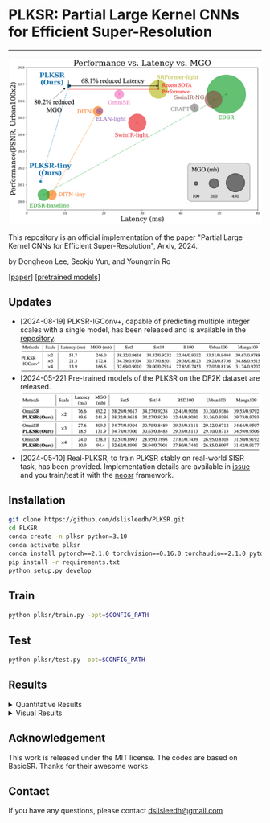 # PLKSR: Partial Large Kernel CNNs for Efficient Super-Resolution
-------

![image](https://github.com/dslisleedh/PLKSR/blob/main/figs/teaser_PLKSR.png)

This repository is an official implementation of the paper "Partial Large Kernel CNNs for Efficient Super-Resolution", Arxiv, 2024.

by Dongheon Lee, Seokju Yun, and Youngmin Ro

[[paper]](https://arxiv.org/abs/2404.11848) [[pretrained models]](https://drive.google.com/drive/u/1/folders/1lIkZ00y9cRQpLU9qmCIB2XtS-2ZoqKq8)

## Updates
- [2024-08-19] PLKSR-IGConv+, capable of predicting multiple integer scales with a single model, has been released and is available in the [repository](https://github.com/dslisleedh/IGConv). ![IGConvPlus](https://github.com/dslisleedh/PLKSR/blob/main/figs/PLKSR_IGConvPlus.png)
- [2024-05-22] Pre-trained models of the PLKSR on the DF2K dataset are released. ![df2k_quantitative](https://github.com/dslisleedh/PLKSR/blob/main/figs/Quantitative_DF2K.png)
- [2024-05-10] Real-PLKSR, to train PLKSR stably on real-world SISR task, has been provided. Implementation details are available in [issue](https://github.com/dslisleedh/PLKSR/issues/4) and you train/test it with the [neosr](https://github.com/muslll/neosr) framework.   

## Installation
```bash
git clone https://github.com/dslisleedh/PLKSR.git
cd PLKSR
conda create -n plksr python=3.10
conda activate plksr
conda install pytorch==2.1.0 torchvision==0.16.0 torchaudio==2.1.0 pytorch-cuda=12.1 -c pytorch -c nvidia
pip install -r requirements.txt
python setup.py develop
```

## Train
```bash
python plksr/train.py -opt=$CONFIG_PATH
```

## Test
```bash
python plksr/test.py -opt=$CONFIG_PATH
```
## Results

<details>
<summary>Quantitative Results</summary>

### Main model
![image](https://github.com/dslisleedh/PLKSR/blob/main/figs/Quantitative.png)
### Tiny model
![image](https://github.com/dslisleedh/PLKSR/blob/main/figs/Quantitative_tiny.png)
</details>

<details>
<summary>Visual Results</summary>

![image](https://github.com/dslisleedh/PLKSR/blob/main/figs/Qualitative_1.png)
![image](https://github.com/dslisleedh/PLKSR/blob/main/figs/Qualitative_2.png)
  
</details>

## Acknowledgement
This work is released under the MIT license. The codes are based on BasicSR. Thanks for their awesome works.

## Contact
If you have any questions, please contact dslisleedh@gmail.com
